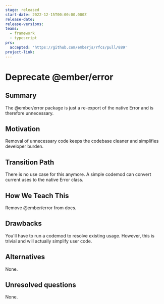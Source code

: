 ```yaml
---
stage: released
start-date: 2022-12-15T00:00:00.000Z
release-date:
release-versions:
teams:
  - framework
  - typescript
prs:
  accepted: 'https://github.com/emberjs/rfcs/pull/889'
project-link:
---
```


# Deprecate @ember/error

## Summary

The @ember/error package is just a re-export of the native Error and is therefore unnecessary.

## Motivation

Removal of unnecessary code keeps the codebase cleaner and simplifies developer burden.

## Transition Path

There is no use case for this anymore. A simple codemod can convert current uses to the native Error class.

## How We Teach This

Remove @ember/error from docs.

## Drawbacks

You'll have to run a codemod to resolve existing usage. However, this is trivial and will actually simplify user code.

## Alternatives

None.

## Unresolved questions

None.
